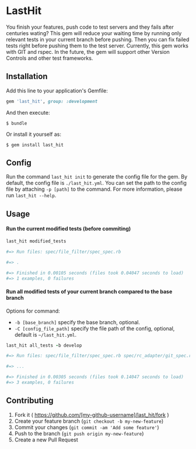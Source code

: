 # LastHit

You finish your features, push code to test servers and they fails after centuries wating? This gem will reduce your waiting time by running only relevant tests in your current branch before pushing. Then you can fix failed tests right before pushing them to the test server.
Currently, this gem works with GIT and rspec. In the future, the gem will support other Version Controls and other test frameworks.

## Installation

Add this line to your application's Gemfile:

```ruby
gem 'last_hit', group: :development
```

And then execute:

    $ bundle

Or install it yourself as:

    $ gem install last_hit

## Config

Run the command `last_hit init` to generate the config file for the gem. By default, the config file is `./last_hit.yml`. You can set the path to the config file by attaching `-p [path]` to the command. For more information, please run `last_hit --help`.

## Usage

#### Run the current modified tests (before commiting)

```ruby
last_hit modified_tests

#=> Run files: spec/file_filter/spec_spec.rb

#=> .

#=> Finished in 0.00105 seconds (files took 0.04047 seconds to load)
#=> 1 examples, 0 failures
```

#### Run all modified tests of your current branch compared to the base branch

Options for command:
* `-b [base_branch]` specify the base branch, optional.
* `-C [config_file_path]` specify the file path of the config, optional, default is `~/last_hit.yml`.

```ruby
last_hit all_tests -b develop

#=> Run files: spec/file_filter/spec_spec.rb spec/rc_adapter/git_spec.rb

#=> ...

#=> Finished in 0.00305 seconds (files took 0.14047 seconds to load)
#=> 3 examples, 0 failures
```

## Contributing

1. Fork it ( https://github.com/[my-github-username]/last_hit/fork )
2. Create your feature branch (`git checkout -b my-new-feature`)
3. Commit your changes (`git commit -am 'Add some feature'`)
4. Push to the branch (`git push origin my-new-feature`)
5. Create a new Pull Request

